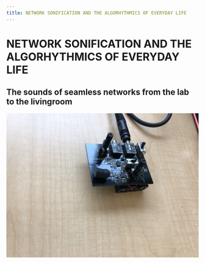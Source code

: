 ```yaml
---
title: NETWORK SONIFICATION AND THE ALGORHYTHMICS OF EVERYDAY LIFE
---
```


# NETWORK SONIFICATION AND THE ALGORHYTHMICS OF EVERYDAY LIFE

## The sounds of seamless networks from the lab to the livingroom

![Detektor](images/detektor1.jpeg)

<!--Syntax highlighted code block

# Header 1
## Header 2
### Header 3

`code?```

- Bulleted
- List

1. Numbered
2. List

**Bold** and _Italic_ and `Code` text

[Link](url) and ![Image](src)-->
